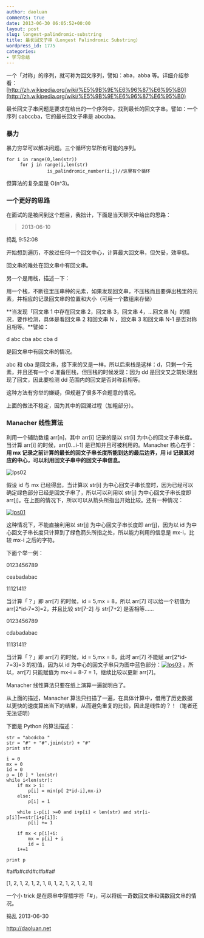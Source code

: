```yaml
---
author: daoluan
comments: true
date: 2013-06-30 06:05:52+00:00
layout: post
slug: longest-palindromic-substring
title: 最长回文子串（Longest Palindromic Substring）
wordpress_id: 1775
categories:
- 学习总结
---
```


一个「对称」的序列，就可称为回文序列，譬如：aba，abba 等。详细介绍参看： [http://zh.wikipedia.org/wiki/%E5%9B%9E%E6%96%87%E6%95%B0](http://zh.wikipedia.org/wiki/%E5%9B%9E%E6%96%87%E6%95%B0)

最长回文子串问题是要求在给出的一个序列中，找到最长的回文字串。譬如：一个序列 cabccba，它的最长回文子串是 abccba。


### 暴力


暴力穷举可以解决问题。三个循环穷举所有可能的序列。

    
    for i in range(0,len(str))
         for j in range(i,len(str)
                   is_palindromic_number(i,j)//这里有个循环


但算法的复杂度是 O(n^3)。


### 一个更好的思路


在面试的是被问到这个题目，我拙计，下面是当天聊天中给出的思路：


> 2013-06-10

捣乱 9:52:08

开始想到遍历，不放过任何一个回文中心，计算最大回文串，但欠妥，效率低。

回文串的难处在回文串中有回文串。

另一个是用栈，描述一下：

用一个栈，不断往里压串种的元素，如果发现回文串，不压栈而且要弹出栈里的元素，并相应的记录回文串的位置和大小（可用一个数组来存储）

**当发现「回文串 1 中存在回文串 2，回文串 3，回文串 4，...回文串 N」的情况，要作检测，具体是看回文串 2 和回文串 N ，回文串 3 和回文串 N-1 是否对称且相等。**譬如：

d abc cba abc cba d

是回文串中有回文串的情况。

abc 和 cba 是回文串，接下来的又是一样。所以后来栈是这样：d，只剩一个元素，并且还有一个 d 准备压栈，但压栈的时候发现：因为 dd 是回文又之前处理出现了回文，因此要检测 dd 范围内的回文是否对称且相等。

这种方法有穷举的嫌疑，但规避了很多不合题意的情况。


上面的做法不稳定，因为其中的回溯过程（加粗部分）。


### Manacher 线性算法


利用一个辅助数组 arr[n]，其中 arr[i] 记录的是以 str[i] 为中心的回文子串长度。当计算 arr[i] 的时候，arr[0...i-1] 是已知并且可被利用的。Manacher 核心在于：**用 mx 记录之前计算的最长的回文子串长度所能到达的最后边界，用 id 记录其对应的中心，可以利用回文子串中的回文子串信息。**

![lps02](http://daoluan.net/blog/wp-content/uploads/2013/06/lps02.png)

假设 id 与 mx 已经得出，当计算以 str[i] 为中心回文子串长度时，因为已经可以确定绿色部分已经是回文子串了，所以可以利用以 str[j] 为中心回文子串长度即 arr[j]。在上图的情况下，所以可以从箭头所指出开始比较。还有一种情况：

[![lps01](http://daoluan.net/blog/wp-content/uploads/2013/06/lps01.png)](http://daoluan.net/blog/wp-content/uploads/2013/06/lps01.png)

这种情况下，不能直接利用以 str[j] 为中心回文子串长度即 arr[j]，因为以 id 为中心回文子串长度只计算到了绿色箭头所指之处，所以能力利用的信息是 mx-i，比较 mx-i 之后的字符。

下面个举一例：

0123456789

ceabadabac

1112141?

当计算「？」即 arr[7] 的时候，id = 5,mx = 8，所以 arr[7] 可以给一个初值为 arr[2*id-7=3]=2，并且比较 str[7-2] 与 str[7+2] 是否相等......

0123456789

cdabadabac

1113141?

当计算「？」即 arr[7] 的时候，id = 5,mx = 8，此时 arr[7] 不能赋 arr[2*id-7=3]=3 的初值，因为以 id 为中心的回文子串只为图中蓝色部分：[![lps03](http://daoluan.net/blog/wp-content/uploads/2013/06/lps03.png)](http://daoluan.net/blog/wp-content/uploads/2013/06/lps03.png) 。所以，arr[7] 只能赋值为 mx-i = 8-7 = 1，继续比较以更新 arr[7]。

Manacher 线性算法只要在纸上演算一遍就明白了。

从上面的描述，Manacher 算法只扫描了一遍，在具体计算中，借用了历史数据以更快的速度算出当下的结果，从而避免重复的比较，因此是线性的？！（笔者还无法证明）

下面是 Python 的算法描述：

    
    str = "abcdcba "
    str = "#" + "#".join(str) + "#"
    print str
    
    i = 0
    mx = 0
    id = 0
    p = [0 ] * len(str)
    while i<len(str):
        if mx > i:
            p[i] = min(p[ 2*id-i],mx-i)
        else:
            p[i] = 1
    
        while i-p[i] >=0 and i+p[i] < len(str) and str[i-p[i]]==str[i+p[i]]:
            p[i] += 1
    
        if mx < p[i]+i:
            mx = p[i] + i
            id = i
        i+=1
    
    print p


#a#b#c#d#c#b#a#

[1, 2, 1, 2, 1, 2, 1, 8, 1, 2, 1, 2, 1, 2, 1]

一个小 trick 是在原串中穿插字符「#」，可以将统一奇数回文串和偶数回文串的情况。

捣乱 2013-06-30

http://daoluan.net
